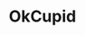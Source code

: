 ---
title: OkCupid
crosslinks:
- AskReddit
- xkcd
- Incels
- livven
- okc
- '2013'
- okcupidgonewild
- short
- Tinder
- autotldr
- relationships
- funny
- datingoverthirty
- amiugly
- zen
- Drama
- niceguys
- ROKCFIT
- hapas
- AskMen
---